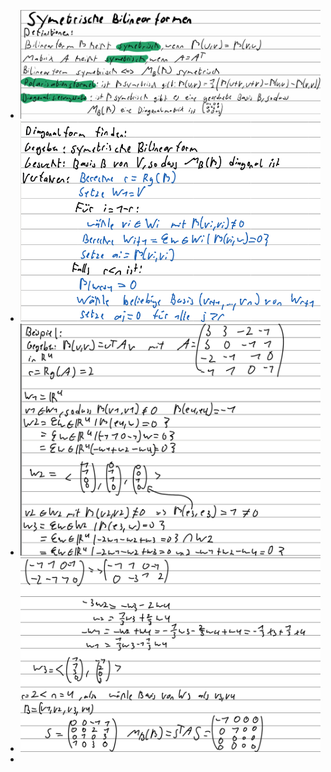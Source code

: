 - ![image.png](../assets/image_1730786097207_0.png)
- ![image.png](../assets/image_1730826169138_0.png)
- ![image.png](../assets/image_1730826256568_0.png)
- ![image.png](../assets/image_1730826292253_0.png)
-